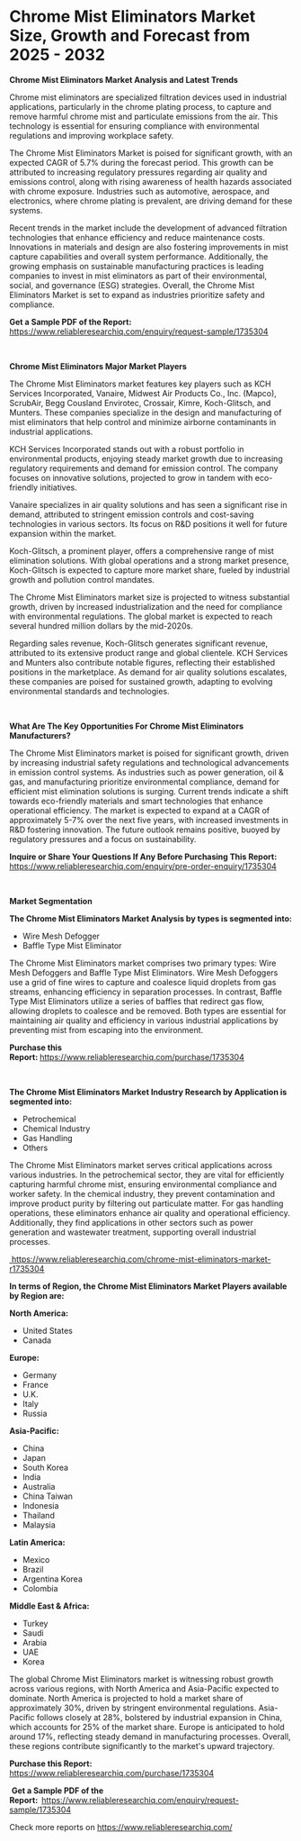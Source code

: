 <p><h1>Chrome Mist Eliminators Market Size, Growth and Forecast from 2025 - 2032</h1></p><p><strong>Chrome Mist Eliminators Market Analysis and Latest Trends</strong></p>
<p><p>Chrome mist eliminators are specialized filtration devices used in industrial applications, particularly in the chrome plating process, to capture and remove harmful chrome mist and particulate emissions from the air. This technology is essential for ensuring compliance with environmental regulations and improving workplace safety. </p><p>The Chrome Mist Eliminators Market is poised for significant growth, with an expected CAGR of 5.7% during the forecast period. This growth can be attributed to increasing regulatory pressures regarding air quality and emissions control, along with rising awareness of health hazards associated with chrome exposure. Industries such as automotive, aerospace, and electronics, where chrome plating is prevalent, are driving demand for these systems. </p><p>Recent trends in the market include the development of advanced filtration technologies that enhance efficiency and reduce maintenance costs. Innovations in materials and design are also fostering improvements in mist capture capabilities and overall system performance. Additionally, the growing emphasis on sustainable manufacturing practices is leading companies to invest in mist eliminators as part of their environmental, social, and governance (ESG) strategies. Overall, the Chrome Mist Eliminators Market is set to expand as industries prioritize safety and compliance.</p></p>
<p><strong>Get a Sample PDF of the Report:&nbsp;</strong> <a href="https://www.reliableresearchiq.com/enquiry/request-sample/1735304?utm_campaign=2580&utm_medium=2&utm_source=Github&utm_content=ia&utm_term=25032025&utm_id=chrome-mist-eliminators">https://www.reliableresearchiq.com/enquiry/request-sample/1735304</a></p>
<p>&nbsp;</p>
<p><strong>Chrome Mist Eliminators Major Market Players</strong></p>
<p><p>The Chrome Mist Eliminators market features key players such as KCH Services Incorporated, Vanaire, Midwest Air Products Co., Inc. (Mapco), ScrubAir, Begg Cousland Envirotec, Crossair, Kimre, Koch-Glitsch, and Munters. These companies specialize in the design and manufacturing of mist eliminators that help control and minimize airborne contaminants in industrial applications.</p><p>KCH Services Incorporated stands out with a robust portfolio in environmental products, enjoying steady market growth due to increasing regulatory requirements and demand for emission control. The company focuses on innovative solutions, projected to grow in tandem with eco-friendly initiatives.</p><p>Vanaire specializes in air quality solutions and has seen a significant rise in demand, attributed to stringent emission controls and cost-saving technologies in various sectors. Its focus on R&D positions it well for future expansion within the market.</p><p>Koch-Glitsch, a prominent player, offers a comprehensive range of mist elimination solutions. With global operations and a strong market presence, Koch-Glitsch is expected to capture more market share, fueled by industrial growth and pollution control mandates.</p><p>The Chrome Mist Eliminators market size is projected to witness substantial growth, driven by increased industrialization and the need for compliance with environmental regulations. The global market is expected to reach several hundred million dollars by the mid-2020s.</p><p>Regarding sales revenue, Koch-Glitsch generates significant revenue, attributed to its extensive product range and global clientele. KCH Services and Munters also contribute notable figures, reflecting their established positions in the marketplace. As demand for air quality solutions escalates, these companies are poised for sustained growth, adapting to evolving environmental standards and technologies.</p></p>
<p>&nbsp;</p>
<p><strong>What Are The Key Opportunities For Chrome Mist Eliminators Manufacturers?</strong></p>
<p><p>The Chrome Mist Eliminators market is poised for significant growth, driven by increasing industrial safety regulations and technological advancements in emission control systems. As industries such as power generation, oil & gas, and manufacturing prioritize environmental compliance, demand for efficient mist elimination solutions is surging. Current trends indicate a shift towards eco-friendly materials and smart technologies that enhance operational efficiency. The market is expected to expand at a CAGR of approximately 5-7% over the next five years, with increased investments in R&D fostering innovation. The future outlook remains positive, buoyed by regulatory pressures and a focus on sustainability.</p></p>
<p><strong>Inquire or Share Your Questions If Any Before Purchasing This Report:</strong> <a href="https://www.reliableresearchiq.com/enquiry/pre-order-enquiry/1735304?utm_campaign=2580&utm_medium=2&utm_source=Github&utm_content=ia&utm_term=25032025&utm_id=chrome-mist-eliminators">https://www.reliableresearchiq.com/enquiry/pre-order-enquiry/1735304</a></p>
<p>&nbsp;</p>
<p><strong>Market Segmentation</strong></p>
<p><strong>The Chrome Mist Eliminators Market Analysis by types is segmented into:</strong></p>
<p><ul><li>Wire Mesh Defogger</li><li>Baffle Type Mist Eliminator</li></ul></p>
<p><p>The Chrome Mist Eliminators market comprises two primary types: Wire Mesh Defoggers and Baffle Type Mist Eliminators. Wire Mesh Defoggers use a grid of fine wires to capture and coalesce liquid droplets from gas streams, enhancing efficiency in separation processes. In contrast, Baffle Type Mist Eliminators utilize a series of baffles that redirect gas flow, allowing droplets to coalesce and be removed. Both types are essential for maintaining air quality and efficiency in various industrial applications by preventing mist from escaping into the environment.</p></p>
<p><strong>Purchase this Report:&nbsp;</strong><a href="https://www.reliableresearchiq.com/purchase/1735304?utm_campaign=2580&utm_medium=2&utm_source=Github&utm_content=ia&utm_term=25032025&utm_id=chrome-mist-eliminators">https://www.reliableresearchiq.com/purchase/1735304</a></p>
<p>&nbsp;</p>
<p><strong>The Chrome Mist Eliminators Market Industry Research by Application is segmented into:</strong></p>
<p><ul><li>Petrochemical</li><li>Chemical Industry</li><li>Gas Handling</li><li>Others</li></ul></p>
<p><p>The Chrome Mist Eliminators market serves critical applications across various industries. In the petrochemical sector, they are vital for efficiently capturing harmful chrome mist, ensuring environmental compliance and worker safety. In the chemical industry, they prevent contamination and improve product purity by filtering out particulate matter. For gas handling operations, these eliminators enhance air quality and operational efficiency. Additionally, they find applications in other sectors such as power generation and wastewater treatment, supporting overall industrial processes.</p></p>
<p><a href="https://www.reliableresearchiq.com/chrome-mist-eliminators-market-r1735304?utm_campaign=2580&utm_medium=2&utm_source=Github&utm_content=ia&utm_term=25032025&utm_id=chrome-mist-eliminators">&nbsp;https://www.reliableresearchiq.com/chrome-mist-eliminators-market-r1735304</a></p>
<p><strong>In terms of Region, the Chrome Mist Eliminators Market Players available by Region are:</strong></p>
<p>
    <p> <strong> North America: </strong>
        <ul>
            <li>United States</li>
            <li>Canada</li>
        </ul>
        </p> 
    <p> <strong> Europe: </strong>
        <ul>
            <li>Germany</li>
            <li>France</li>
            <li>U.K.</li>
            <li>Italy</li>
            <li>Russia</li>
        </ul>
        </p> 
    <p> <strong> Asia-Pacific: </strong>
        <ul>
            <li>China</li>
            <li>Japan</li>
            <li>South Korea</li>
            <li>India</li>
            <li>Australia</li>
            <li>China Taiwan</li>
            <li>Indonesia</li>
            <li>Thailand</li>
            <li>Malaysia</li>
        </ul>
        </p> 
    <p> <strong> Latin America: </strong>
        <ul>
            <li>Mexico</li>
            <li>Brazil</li>
            <li>Argentina Korea</li>
            <li>Colombia</li>
        </ul>
        </p> 
    <p> <strong> Middle East & Africa: </strong>
        <ul>
            <li>Turkey</li>
            <li>Saudi</li>
            <li>Arabia</li>
            <li>UAE</li>
            <li>Korea</li>
        </ul>
    </p>
    </p>
<p><p>The global Chrome Mist Eliminators market is witnessing robust growth across various regions, with North America and Asia-Pacific expected to dominate. North America is projected to hold a market share of approximately 30%, driven by stringent environmental regulations. Asia-Pacific follows closely at 28%, bolstered by industrial expansion in China, which accounts for 25% of the market share. Europe is anticipated to hold around 17%, reflecting steady demand in manufacturing processes. Overall, these regions contribute significantly to the market's upward trajectory.</p></p>
<p><strong>Purchase this Report: </strong><a href="https://www.reliableresearchiq.com/purchase/1735304?utm_campaign=2580&utm_medium=2&utm_source=Github&utm_content=ia&utm_term=25032025&utm_id=chrome-mist-eliminators">https://www.reliableresearchiq.com/purchase/1735304</a></p>
<p>&nbsp;<strong>Get a Sample PDF of the Report:&nbsp;&nbsp;</strong><a href="https://www.reliableresearchiq.com/enquiry/request-sample/1735304?utm_campaign=2580&utm_medium=2&utm_source=Github&utm_content=ia&utm_term=25032025&utm_id=chrome-mist-eliminators">https://www.reliableresearchiq.com/enquiry/request-sample/1735304</a></p>
<p><strong></strong></p>
<p>Check more reports on <a href="https://www.reliableresearchiq.com/?utm_campaign=2580&utm_medium=2&utm_source=Github&utm_content=ia&utm_term=25032025&utm_id=chrome-mist-eliminators">https://www.reliableresearchiq.com/</a></p>